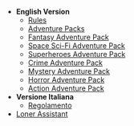 <!-- _navbar.md -->

- **English Version**
  - [Rules](loner-en.md)
  - [Adventure Packs](adventure-packs.md)
  - [Fantasy Adventure Pack](AP01_fantasy.md)
  - [Space Sci-Fi Adventure Pack](AP02_Space_SciFi.md)
  - [Superheroes Adventure Pack](AP03_superheroes.md)
  - [Crime Adventure Pack](AP04_crime.md)
  - [Mystery Adventure Pack](AP05_mystery.md)
  - [Horror Adventure Pack](AP06_horror.md)
  - [Action Adventure Pack](AP07_action_adventure.md)
- **Versione Italiana**
  - [Regolamento](loner-ita.md)
- [Loner Assistant](https://zeruhur.space/loner-assistant/)